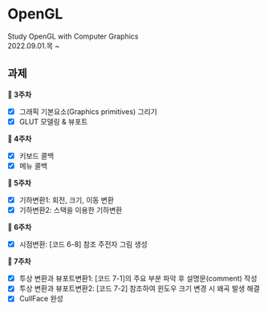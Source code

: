 # OpenGL
Study OpenGL with Computer Graphics  
2022.09.01.목 ~  
  
## 과제
**🍓 3주차**  
- [x] 그래픽 기본요소(Graphics primitives) 그리기  
- [x] GLUT 모델링 & 뷰포트  
  
**🍒 4주차**  
- [x] 키보드 콜백  
- [x] 메뉴 콜백  

**🍑 5주차**  
- [x] 기하변환1: 회전, 크기, 이동 변환  
- [x] 기하변환2: 스택을 이용한 기하변환  

**🍍 6주차**  
- [x] 시점변환: [코드 6-8] 참조 주전자 그림 생성  

**🍉 7주차**  
- [x] 투상 변환과 뷰포트변환1: [코드 7-1]의 주요 부분 파악 후 설명문(comment) 작성  
- [x] 투상 변환과 뷰포트변환2: [코드 7-2] 참조하여 윈도우 크기 변경 시 왜곡 발생 해결  
- [x] CullFace 완성  